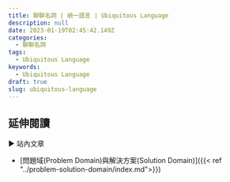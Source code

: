 ```yaml
---
title: 聊聊名詞 | 統一語言 | Ubiquitous Language
description: null
date: 2023-01-19T02:45:42.149Z
categories:
  - 聊聊名詞
tags:
  - Ubiquitous Language
keywords:
  - Ubiquitous Language
draft: true
slug: ubiquitous-language
---
```



<!--more-->

## 延伸閱讀

▶ 站內文章

- [問題域(Problem Domain)與解決方案(Solution Domain)]({{< ref "../problem-solution-domain/index.md">}})
